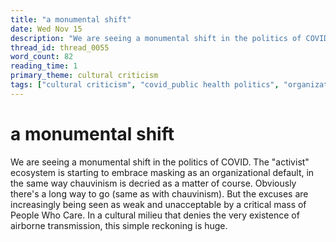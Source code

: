 ```yaml
---
title: "a monumental shift"
date: Wed Nov 15
description: "We are seeing a monumental shift in the politics of COVID."
thread_id: thread_0055
word_count: 82
reading_time: 1
primary_theme: cultural criticism
tags: ["cultural criticism", "covid_public health politics", "organizational theory"]
---
```


# a monumental shift

We are seeing a monumental shift in the politics of COVID. The "activist" ecosystem is starting to embrace masking as an organizational default, in the same way chauvinism is decried as a matter of course. Obviously there's a long way to go (same as with chauvinism). But the excuses are increasingly being seen as weak and unacceptable by a critical mass of People Who Care. In a cultural milieu that denies the very existence of airborne transmission, this simple reckoning is huge.